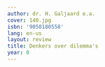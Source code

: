 ```yaml
---
author: dr. H. Galjaard e.a.
cover: 140.jpg
isbn: '9050180558'
lang: en-us
layout: review
title: Denkers over dilemma's
year: 0
---
```


